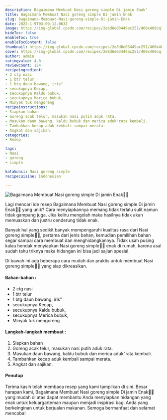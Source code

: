 ```yaml
---
description: Bagaimana Membuat Nasi goreng simple Di jamin Enak"
title: Bagaimana Membuat Nasi goreng simple Di jamin Enak
slug: Bagaimana-Membuat-Nasi-goreng-simple-Di-jamin-Enak
date: 2022-1-9T03:09:12.063Z
image: https://img-global.cpcdn.com/recipes/2e8d6e03449ac251/400x400cq70/photo.jpg
hideToc: false
enableToc: true
enableTocContent: false
thumbnail: https://img-global.cpcdn.com/recipes/2e8d6e03449ac251/400x400cq70/photo.jpg
cover: https://img-global.cpcdn.com/recipes/2e8d6e03449ac251/400x400cq70/photo.jpg
author: admin
ratingvalue: 4.8
reviewcount: 124
recipeingredient:
- 2 ctg nasi
- 1 btr telur
- 1 btg daun bawang, iris"
- secukupnya Kecap,
- secukupnya Kaldu bubuk,
- secukupnya Merica bubuk,
- Minyak tuk mengoreng
recipeinstructions:
- Siapkan bahan
- Goreng acak telur, masukan nasi putih aduk rata.
- Masukan daun bawang, kaldu bubuk dan merica aduk"rata kembali.
- Tambahkan kecap aduk kembali sampai merata.
- Angkat dan sajikan.
categories:
- Resep

tags:
- Nasi
- goreng
- simple

katakunci: Nasi goreng simple
recipecuisine: Indonesian

---
```


![Bagaimana Membuat Nasi goreng simple Di jamin Enak👩‍🍳](https://img-global.cpcdn.com/recipes/2e8d6e03449ac251/400x400cq70/photo.jpg)

Lagi mencari ide resep Bagaimana Membuat Nasi goreng simple Di jamin Enak👩‍🍳 yang unik? Cara menyiapkannya memang tidak terlalu sulit namun tidak gampang juga. Jika keliru mengolah maka hasilnya tidak akan memuaskan dan justru cenderung tidak enak.

Banyak hal yang sedikit banyak mempengaruhi kualitas rasa dari Nasi goreng simple👩‍🍳, pertama dari jenis bahan, kemudian pemilihan bahan segar sampai cara membuat dan menghidangkannya. Tidak usah pusing kalau hendak menyiapkan Nasi goreng simple👩‍🍳 enak di rumah, karena asal sudah tahu triknya maka hidangan ini bisa jadi sajian spesial.

Di bawah ini ada beberapa cara mudah dan praktis untuk membuat Nasi goreng simple👩‍🍳 yang siap dikreasikan.

<!--inarticleads1-->

#### Bahan-bahan :

- 2 ctg nasi
- 1 btr telur
- 1 btg daun bawang, iris"
- secukupnya Kecap,
- secukupnya Kaldu bubuk,
- secukupnya Merica bubuk,
- Minyak tuk mengoreng

<!--inarticleads2-->

#### Langkah-langkah membuat :

1. Siapkan bahan
1. Goreng acak telur, masukan nasi putih aduk rata.
1. Masukan daun bawang, kaldu bubuk dan merica aduk"rata kembali.
1. Tambahkan kecap aduk kembali sampai merata.
1. Angkat dan sajikan.

#### Penutup

Terima kasih telah membaca resep yang kami tampilkan di sini. Besar harapan kami, Bagaimana Membuat Nasi goreng simple Di jamin Enak👩‍🍳 yang mudah di atas dapat membantu Anda menyiapkan hidangan yang enak untuk keluarga/teman maupun menjadi inspirasi bagi Anda yang berkeinginan untuk berjualan makanan. Semoga bermanfaat dan selamat mencoba!